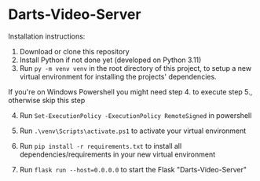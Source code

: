 # Darts-Video-Server

Installation instructions:
1. Download or clone this repository
2. Install Python if not done yet (developed on Python 3.11)
3. Run ```py -m venv venv``` in the root directory of this project, to setup a new virtual environment for installing the projects' dependencies.

If you're on Windows Powershell you might need step 4. to execute step 5., otherwise skip this step

4. Run ```Set-ExecutionPolicy -ExecutionPolicy RemoteSigned``` in powershell

5. Run ```.\venv\Scripts\activate.ps1``` to activate your virtual environment
6. Run ```pip install -r requirements.txt``` to install all dependencies/requirements in your new virtual environment
7. Run ```flask run --host=0.0.0.0``` to start the Flask "Darts-Video-Server"
